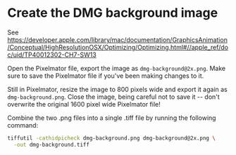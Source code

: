 
# Create the DMG background image

See https://developer.apple.com/library/mac/documentation/GraphicsAnimation/Conceptual/HighResolutionOSX/Optimizing/Optimizing.html#//apple_ref/doc/uid/TP40012302-CH7-SW13


Open the Pixelmator file, export the image as `dmg-background@2x.png`.  Make sure to save the Pixelmator file if you've been making changes to it.

Still in Pixelmator, resize the image to 800 pixels wide and export it again as `dmg-background.png`.  Close the image, being careful not to save it -- don't overwrite the original 1600 pixel wide Pixelmator file!

Combine the two .png files into a single .tiff file by running the following command:

```bash
tiffutil -cathidpicheck dmg-background.png dmg-background@2x.png \
  -out dmg-background.tiff
```
